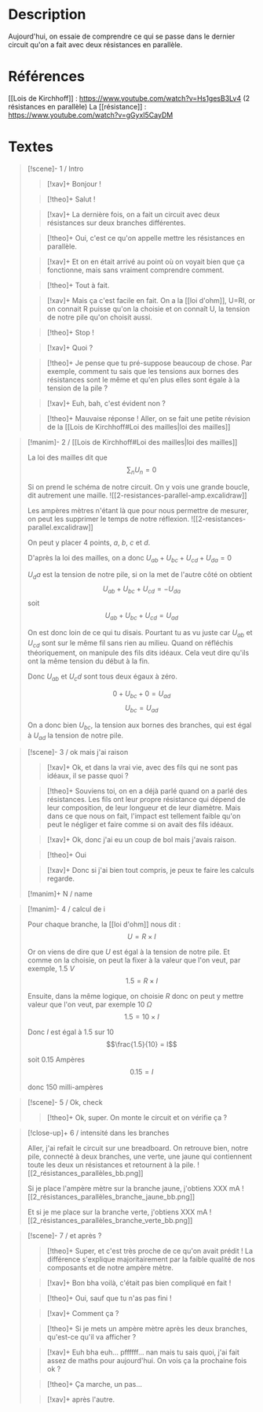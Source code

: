 # Description

Aujourd'hui, on essaie de comprendre ce qui se passe dans le dernier circuit qu'on a fait avec deux résistances en parallèle.

# Références
[[Lois de Kirchhoff]] : https://www.youtube.com/watch?v=Hs1gesB3Lv4 (2 résistances en parallèle)
La [[résistance]] : https://www.youtube.com/watch?v=gGyxI5CayDM
# Textes

> [!scene]- 1 / Intro
> 
> > [!xav]+
> > Bonjour !
> 
> > [!theo]+
> > Salut !
> 
> > [!xav]+
> > La dernière fois, on a fait un circuit avec deux résistances sur deux branches différentes.
> 
> > [!theo]+
> > Oui, c'est ce qu'on appelle mettre les résistances en parallèle.
> 
> > [!xav]+
> > Et on en était arrivé au point où on voyait bien que ça fonctionne, mais sans vraiment comprendre comment.
> 
> > [!theo]+
> > Tout à fait.
>
> > [!xav]+
> > Mais ça c'est facile en fait. On a la [[loi d'ohm]], U=RI, or on connait R puisse qu'on la choisie et on connaît U, la tension de notre pile qu'on choisit aussi.
> 
> > [!theo]+
> > Stop !
> 
> > [!xav]+
> > Quoi ?
> 
> > [!theo]+
> > Je pense que tu pré-suppose beaucoup de chose. Par exemple, comment tu sais que les tensions aux bornes des résistances sont le même et qu'en plus elles sont égale à la tension de la pile ?
> 
> > [!xav]+
> > Euh, bah, c'est évident non ?
> 
> > [!theo]+
> > Mauvaise réponse ! Aller, on se fait une petite révision de la [[Lois de Kirchhoff#Loi des mailles|loi des mailles]]
> 

> [!manim]- 2 / [[Lois de Kirchhoff#Loi des mailles|loi des mailles]]
> 
> La loi des mailles dit que $$\sum_{n}{U_n} = 0$$
> 
> Si on prend le schéma de notre circuit. On y vois une grande boucle, dit autrement une maille.
> ![[2-resistances-parallel-amp.excalidraw]]
> 
> Les ampères mètres n'étant là que pour nous permettre de mesurer, on peut les supprimer le temps de notre réflexion.
> ![[2-resistances-parallel.excalidraw]]
> 
> On peut y placer 4 points, $a$, $b$, $c$ et $d$.
> 
> D'après la loi des mailles, on a donc $U_{ab} + U_{bc} + U_{cd} + U_{da} = 0$
> 
> $U_da$ est la tension de notre pile, si on la met de l'autre côté on obtient $$U_{ab} + U_{bc} + U_{cd} = - U_{da}$$ soit $$U_{ab} + U_{bc} + U_{cd} = U_{ad}$$
> 
> On est donc loin de ce qui tu disais. Pourtant tu as vu juste car $U_{ab}$ et $U_{cd}$ sont sur le même fil sans rien au milieu. Quand on réfléchis théoriquement, on manipule des fils dits idéaux. Cela veut dire qu'ils ont la même tension du début à la fin.
> 
> Donc $U_{ab}$ et $U_cd$ sont tous deux égaux à zéro.
> 
> $$0 + U_{bc} + 0 = U_{ad}$$
> $$U_{bc} = U_{ad}$$
> 
> On a donc bien $U_{bc}$, la tension aux bornes des branches, qui est égal à $U_{ad}$ la tension de notre pile.
> 

> [!scene]- 3 / ok mais j'ai raison
> 
> > [!xav]+
> > Ok, et dans la vrai vie, avec des fils qui ne sont pas idéaux, il se passe quoi ?
> 
> > [!theo]+
> > Souviens toi, on en a déjà parlé quand on a parlé des résistances. Les fils ont leur propre résistance qui dépend de leur composition, de leur longueur et de leur diamètre.
> > Mais dans ce que nous on fait, l'impact est tellement faible qu'on peut le négliger et faire comme si on avait des fils idéaux.
> 
> > [!xav]+
> > Ok, donc j'ai eu un coup de bol mais j'avais raison.
> 
> > [!theo]+
> > Oui
> 
> > [!xav]+
> > Donc si j'ai bien tout compris, je peux te faire les calculs regarde.
> 
> [!manim]+ N / name
> 
> 

> [!manim]- 4 / calcul de i
> 
> Pour chaque branche, la [[loi d'ohm]] nous dit :
> $$U = R \times I$$
> 
> Or on viens de dire que $U$ est égal à la tension de notre pile. Et comme on la choisie, on peut la fixer à la valeur que l'on veut, par exemple, $1.5\ V$
> $$1.5 = R \times I$$
> 
> Ensuite, dans la même logique, on choisie $R$ donc on peut y mettre valeur que l'on veut, par exemple $10\ \Omega$
> $$1.5 = 10 \times I$$
> 
> Donc $I$ est égal à 1.5 sur 10
> $$\frac{1.5}{10} = I$$
> 
> soit 0.15 Ampères
> $$0.15 = I$$
> 
> donc 150 milli-ampères

> [!scene]- 5 / Ok, check
> 
> > [!theo]+
> > Ok, super. On monte le circuit et on vérifie ça ?
> 

> [!close-up]+ 6 / intensité dans les branches
> 
> Aller, j'ai refait le circuit sur une breadboard. On retrouve bien, notre pile, connecté à deux branches, une verte, une jaune qui contiennent toute les deux un résistances et retournent à la pile.
> ![[2_résistances_parallèles_bb.png]]
> 
> Si je place l'ampère mètre sur la branche jaune, j'obtiens XXX mA
> ![[2_résistances_parallèles_branche_jaune_bb.png]]
> 
> Et si je me place sur la branche verte, j'obtiens XXX mA
> ![[2_résistances_parallèles_branche_verte_bb.png]]
> 

> [!scene]- 7 / et après ?
> 
> > [!theo]+
> > Super, et c'est très proche de ce qu'on avait prédit ! La différence s'explique majoritairement par la faible qualité de nos composants et de notre ampère mètre.
> 
> > [!xav]+
> > Bon bha voilà, c'était pas bien compliqué en fait !
> 
> > [!theo]+
> > Oui, sauf que tu n'as pas fini !
> 
> > [!xav]+
> > Comment ça ?
> 
> > [!theo]+
> > Si je mets un ampère mètre après les deux branches, qu'est-ce qu'il va afficher ?
> 
> > [!xav]+
> > Euh bha euh… pffffff… nan mais tu sais quoi, j'ai fait assez de maths pour aujourd'hui. On vois ça la prochaine fois ok ?
> 
> > [!theo]+
> > Ça marche, un pas…
> 
> > [!xav]+
> > après l'autre.
> 
